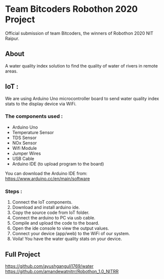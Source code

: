 # Team Bitcoders Robothon 2020 Project
Official submission of team Bitcoders, the winners of Robothon 2020 NIT Raipur.

## About
A water quality index solution to find the quality of water of rivers in remote areas. 

## IoT :

We are using Arduino Uno microcontroller board to send water quality index stats to the display device via WiFi.

### The components used :

* Arduino Uno
* Temperature Sensor
* TDS Sensor
* NOx Sensor
* Wifi Module
* Jumper Wires
* USB Cable
* Arduino IDE (to upload program to the board)

You can download the Arduino IDE from: https://www.arduino.cc/en/main/software

### Steps :

1. Connect the IoT components.
2. Download and install arduino ide.
3. Copy the source code from IoT folder.
4. Connect the arduino to PC via usb cable.
5. Compile and upload the code to the board.
6. Open the ide console to view the output values.
7. Connect your device (app/web) to the WiFi of our system.
8. Voila! You have the water quality stats on your device.

## Full Project
https://github.com/ayushganguli1769/water
https://github.com/amandewatnitrr/Robothon_1.0_NITRR
